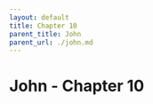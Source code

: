 ```yaml
---
layout: default
title: Chapter 10
parent_title: John
parent_url: ./john.md
---
```


# John - Chapter 10
